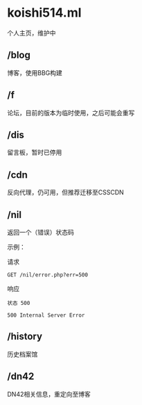# koishi514.ml

个人主页，维护中

## /blog

博客，使用BBG构建

## /f

论坛，目前的版本为临时使用，之后可能会重写

## /dis

留言板，暂时已停用

## /cdn

反向代理，仍可用，但推荐迁移至CSSCDN

## /nil

返回一个（错误）状态码

示例：

请求
```
GET /nil/error.php?err=500
```

响应
```
状态 500

500 Internal Server Error
```

## /history

历史档案馆

## /dn42

DN42相关信息，重定向至博客
